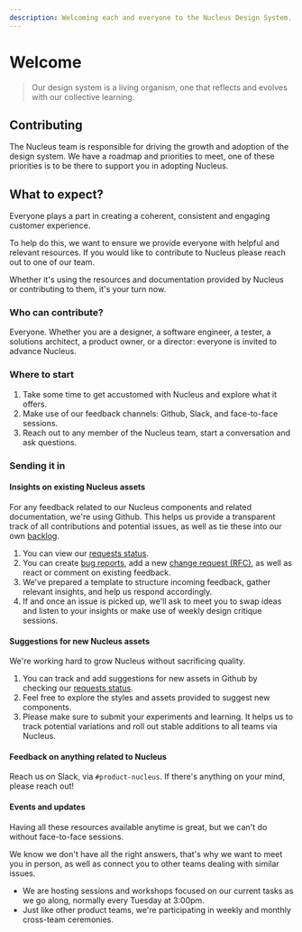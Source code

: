 ```yaml
---
description: Welcoming each and everyone to the Nucleus Design System.
---
```


# Welcome

> Our design system is a living organism, one that reflects and evolves with our collective learning.

## Contributing

The Nucleus team is responsible for driving the growth and adoption of the design system. We have a roadmap and priorities to meet, one of these priorities is to be there to support you in adopting Nucleus.

## What to expect?

Everyone plays a part in creating a coherent, consistent and engaging customer experience.

To help do this, we want to ensure we provide everyone with helpful and relevant resources. If you would like to contribute to Nucleus please reach out to one of our team.

Whether it's using the resources and documentation provided by Nucleus or contributing to them, it's your turn now.

### Who can contribute?

Everyone. Whether you are a designer, a software engineer, a tester, a solutions architect, a product owner, or a director: everyone is invited to advance Nucleus.

### Where to start

1. Take some time to get accustomed with Nucleus and explore what it offers.
2. Make use of our feedback channels: Github, Slack, and face-to-face sessions.
3. Reach out to any member of the Nucleus team, start a conversation and ask questions.

### Sending it in

#### Insights on existing Nucleus assets

For any feedback related to our Nucleus components and related documentation, we're using Github. This helps us provide a transparent track of all contributions and potential issues, as well as tie these into our own [backlog](https://github.com/ConnectedHomes/nucleus/milestone/18).

1. You can view our [requests status](https://github.com/ConnectedHomes/nucleus/projects/6).
2. You can create [bug reports](https://github.com/ConnectedHomes/nucleus/issues/new?assignees=&labels=Bug&template=a--bug-report.md&title=%5Bns-COMPONENT%5D), add a new [change request (RFC)](https://github.com/ConnectedHomes/nucleus/issues/new?assignees=&labels=&template=b--request-a-change.md&title=%5BRFC%5D), as well as react or comment on existing feedback.
3. We've prepared a template to structure incoming feedback, gather relevant insights, and help us respond accordingly.
4. If and once an issue is picked up, we'll ask to meet you to swap ideas and listen to your insights or make use of weekly design critique sessions.

#### Suggestions for new Nucleus assets

We're working hard to grow Nucleus without sacrificing quality.

1. You can track and add suggestions for new assets in Github by checking our [requests status](https://github.com/ConnectedHomes/nucleus/projects/6).
2. Feel free to explore the styles and assets provided to suggest new components.
3. Please make sure to submit your experiments and learning. It helps us to track potential variations and roll out stable additions to all teams via Nucleus.

#### Feedback on anything related to Nucleus

Reach us on Slack, via `#product-nucleus`. If there's anything on your mind, please reach out!

#### Events and updates

Having all these resources available anytime is great, but we can't do without face-to-face sessions.

We know we don't have all the right answers, that's why we want to meet you in person, as well as connect you to other teams dealing with similar issues.

* We are hosting sessions and workshops focused on our current tasks as we go along, normally every Tuesday at 3:00pm.
* Just like other product teams, we're participating in weekly and monthly cross-team ceremonies.
